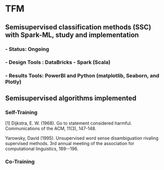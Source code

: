 # TFM 
## Semisupervised classification methods (SSC) with Spark-ML, study and implementation 

### - Status: Ongoing
### - Design Tools : DataBricks - Spark (Scala)
### - Results Tools: PowerBI and Python (matplotlib, Seaborn, and Plotly) 

## Semisupervised algorithms implemented
### Self-Training
<a id="1">[1]</a> 
Dijkstra, E. W. (1968). 
Go to statement considered harmful. 
Communications of the ACM, 11(3), 147-148.


<a id="1"></a> 
Yarowsky, David (1995). 
Unsupervised word sense disambiguation rivaling supervised methods.
3rd annual meeting of the association for computational linguistics, 189--196.


### Co-Training
